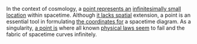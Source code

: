
In the context of cosmology, a [point represents an](1/1/3/1/2/1/1/.Point) [infinitesimally small location](1/2/1/1/1/1/3/1/.Absolute%20Position) within spacetime. Although [it lacks spatial](1/2/1/1/3/3/2/1/.Spatial) extension, a point is an essential tool in formulating [the coordinates for](1/2/1/3/1/2/2/2/2/.Cartesian%20Coordinates) a spacetime diagram. As a singularity, [a point is](1/2/1/2/3/1/2/1/.Point) where all known [physical laws seem](2/3/2/3/1/2/.Physics) to fail and the fabric of spacetime curves infinitely.

